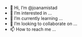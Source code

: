 - 👋 Hi, I’m @joanamistad
- 👀 I’m interested in ...
- 🌱 I’m currently learning ...
- 💞️ I’m looking to collaborate on ...
- 📫 How to reach me ...

<!---
joanamistad/joanamistad is a ✨ special ✨ repository because its `README.md` (this file) appears on your GitHub profile.
You can click the Preview link to take a look at your changes.
--->

